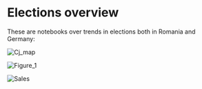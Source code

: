 # Elections overview

These are notebooks over trends in elections both in Romania and Germany:
 

![Cj_map](https://user-images.githubusercontent.com/47668423/95323770-f8fb3600-089e-11eb-86ab-7c0fff336492.png)

![Figure_1](https://user-images.githubusercontent.com/47668423/95312758-9babb880-088f-11eb-882e-2e87f51ae432.png)

![Sales](https://user-images.githubusercontent.com/47668423/95313635-a3b82800-0890-11eb-9fae-24ef2314a964.jpg)







